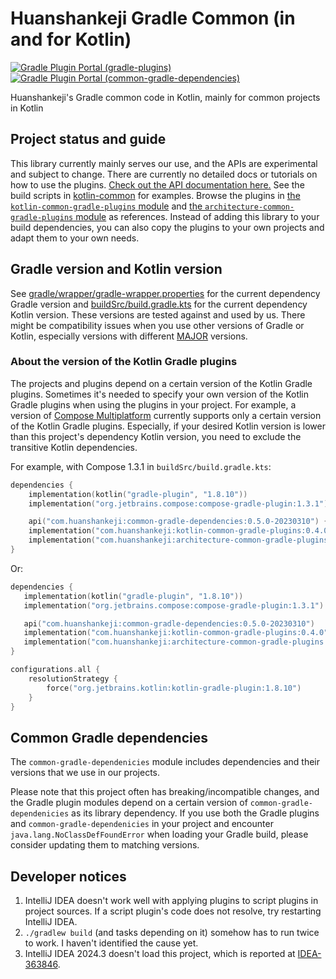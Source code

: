 # Huanshankeji Gradle Common (in and for Kotlin)

[![Gradle Plugin Portal (gradle-plugins)](https://img.shields.io/gradle-plugin-portal/v/com.huanshankeji.kotlin-jvm-common-conventions?label=plugin%20portal%20%28gradle-plugins%29)](https://plugins.gradle.org/search?term=com.huanshankeji)
[![Gradle Plugin Portal (common-gradle-dependencies)](https://img.shields.io/gradle-plugin-portal/v/com.huanshankeji.common-gradle-dependencies-dummy-plugin?label=plugin%20portal%20%28common-gradle-dependencies%29)](https://plugins.gradle.org/plugin/com.huanshankeji.common-gradle-dependencies-dummy-plugin)

Huanshankeji's Gradle common code in Kotlin, mainly for common projects in Kotlin

## Project status and guide

This library currently mainly serves our use, and the APIs are experimental and subject to change. There are currently no detailed docs or tutorials on how to use the plugins. [Check out the API documentation here.](https://huanshankeji.github.io/gradle-common/.) See the build scripts in [kotlin-common](https://github.com/huanshankeji/kotlin-common) for examples. Browse the plugins in [the `kotlin-common-gradle-plugins` module](kotlin-common-gradle-plugins) and [the `architecture-common-gradle-plugins` module](architecture-common-gradle-plugins) as references. Instead of adding this library to your build dependencies, you can also copy the plugins to your own projects and adapt them to your own needs.

## Gradle version and Kotlin version

See [gradle/wrapper/gradle-wrapper.properties](gradle/wrapper/gradle-wrapper.properties) for the current dependency Gradle version and [buildSrc/build.gradle.kts](buildSrc/build.gradle.kts) for the current dependency Kotlin version. These versions are tested against and used by us. There might be compatibility issues when you use other versions of Gradle or Kotlin, especially versions with different [MAJOR](https://semver.org/) versions.

### About the version of the Kotlin Gradle plugins

The projects and plugins depend on a certain version of the Kotlin Gradle plugins. Sometimes it's needed to specify your own version of the Kotlin Gradle plugins when using the plugins in your project. For example, a version of [Compose Multiplatform](https://www.jetbrains.com/lp/compose-mpp/) currently supports only a certain version of the Kotlin Gradle plugins. Especially, if your desired Kotlin version is lower than this project's dependency Kotlin version, you need to exclude the transitive Kotlin dependencies.

For example, with Compose 1.3.1 in `buildSrc/build.gradle.kts`:

```kotlin
dependencies {
    implementation(kotlin("gradle-plugin", "1.8.10"))
    implementation("org.jetbrains.compose:compose-gradle-plugin:1.3.1")

    api("com.huanshankeji:common-gradle-dependencies:0.5.0-20230310") { exclude("org.jetbrains.kotlin") }
    implementation("com.huanshankeji:kotlin-common-gradle-plugins:0.4.0") { exclude("org.jetbrains.kotlin") }
    implementation("com.huanshankeji:architecture-common-gradle-plugins:0.4.0") { exclude("org.jetbrains.kotlin") }
}
```

Or:

```kotlin
dependencies {
   implementation(kotlin("gradle-plugin", "1.8.10"))
   implementation("org.jetbrains.compose:compose-gradle-plugin:1.3.1")

   api("com.huanshankeji:common-gradle-dependencies:0.5.0-20230310")
   implementation("com.huanshankeji:kotlin-common-gradle-plugins:0.4.0")
   implementation("com.huanshankeji:architecture-common-gradle-plugins:0.4.0")
}

configurations.all {
    resolutionStrategy {
        force("org.jetbrains.kotlin:kotlin-gradle-plugin:1.8.10")
    }
}
```

## Common Gradle dependencies

The `common-gradle-dependenicies` module includes dependencies and their versions that we use in our projects.

Please note that this project often has breaking/incompatible changes, and the Gradle plugin modules depend on a certain version of `common-gradle-dependenicies` as its library dependency. If you use both the Gradle plugins and `common-gradle-dependenicies` in your project and encounter `java.lang.NoClassDefFoundError` when loading your Gradle build, please consider updating them to matching versions.

## Developer notices

1. IntelliJ IDEA doesn't work well with applying plugins to script plugins in project sources. If a script plugin's code does not resolve, try restarting IntelliJ IDEA.
1. `./gradlew build` (and tasks depending on it) somehow has to run twice to work. I haven't identified the cause yet.
1. IntelliJ IDEA 2024.3 doesn't load this project, which is reported at [IDEA-363846](https://youtrack.jetbrains.com/issue/IDEA-363846/Loading-a-Gradle-project-of-Gradle-plugins-changes-a-final-Kotlin-freeCompilerArgs-since-IntelliJ-IDEA-2024.3).
